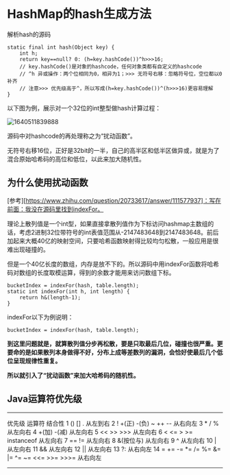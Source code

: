 # HashMap的hash生成方法

解析hash的源码

```
static final int hash(Object key) {
    int h;
    return key==null? 0: (h=key.hashCode())^h>>>16;
    // key.hashCode()是对象的hashcode，任何对象类都有自定义的hashcode
    // ^h 异或操作：两个位相同为0，相异为1；>>> 无符号右移：忽略符号位，空位都以0补齐
    // 注意>>> 优先级高于^，所以写成(h=key.hashCode())^(h>>>16)更容易理解
}
```


以下图为例，展示对一个32位的int整型做hash计算过程：

![1640511839888](C:\Users\wonde\AppData\Roaming\Typora\typora-user-images\1640511839888.png)

源码中对hashcode的再处理称之为“扰动函数”。

无符号右移16位，正好是32bit的一半，自己的高半区和低半区做异或，就是为了混合原始哈希码的高位和低位，以此来加大随机性。

## 为什么使用扰动函数

[参考][https://www.zhihu.com/question/20733617/answer/111577937]：写在前面：我没在源码里找到indexFor。

理论上散列值是一个int型，如果直接拿散列值作为下标访问hashmap主数组的话，考虑2进制32位带符号的int表值范围从-2147483648到2147483648。前后加起来大概40亿的映射空间，只要哈希函数映射得比较均匀松散，一般应用是很难出现碰撞的。

但是一个40亿长度的数组，内存是放不下的。所以源码中用indexFor函数将哈希码对数组的长度取模运算，得到的余数才能用来访问数组下标。

```
bucketIndex = indexFor(hash, table.length);
static int indexFor(int h, int length) {
    return h&(length-1);
}

```

indexFor以下为例说明：

```
bucketIndex = indexFor(hash, table.length);
```

**到这里问题就是，就算散列值分步再松散，要是只取最后几位，碰撞也很严重。更要命的是如果散列本身做得不好，分布上成等差数列的漏洞，会恰好使最后几个低位呈现规律性重复。**

**所以就引入了“扰动函数”来加大哈希码的随机性。**

## Java运算符优先级

----------

优先级	运算符	结合性
1	() [] .	从左到右
2	! +(正) -(负) ~ ++ --	从右向左
3	* / %	从左向右
4	+(加) -(减)	从左向右
5	<< >> >>>	从左向右
6	< <= > >= instanceof	从左向右
7	== !=	从左向右
8	&(按位与)	从左向右
9	^	从左向右
10	|	从左向右
11	&&	从左向右
12	||	从左向右
13	?:	从右向左
14	= += -= *= /= %= &= |= ^= ~= <<= >>= >>>=	从右向左

----------------

